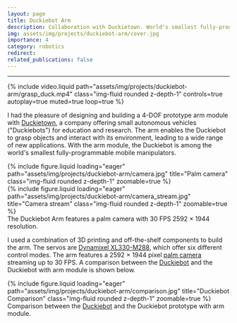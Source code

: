 ```yaml
---
layout: page
title: Duckiebot Arm
description: Collaboration with Duckietown. World's smallest fully-programmable mobile manipulator.
img: assets/img/projects/duckiebot-arm/cover.jpg
importance: 4
category: robotics
redirect:
related_publications: false
---
```

<hr>
<div class="row">
    <div class="col">
        {% include video.liquid path="assets/img/projects/duckiebot-arm/grasp_duck.mp4" class="img-fluid rounded z-depth-1" controls=true autoplay=true muted=true loop=true %}
    </div>
</div>

I had the pleasure of designing and building a 4-DOF prototype arm module with [Duckietown](https://duckietown.com/), a company offering small autonomous vehicles ("Duckiebots") for education and research. The arm enables the Duckiebot to grasp objects and interact with its environment, leading to a wide range of new applications. With the arm module, the Duckiebot is among the world's smallest fully-programmable mobile manipulators.

<div class="row">
    <div class="col">
        {% include figure.liquid loading="eager" path="assets/img/projects/duckiebot-arm/camera.jpg" title="Palm camera" class="img-fluid rounded z-depth-1" zoomable=true %}
    </div>
    <div class="col">
        {% include figure.liquid loading="eager" path="assets/img/projects/duckiebot-arm/camera_stream.jpg" title="Camera stream" class="img-fluid rounded z-depth-1" zoomable=true %}
    </div>
</div>
<div class="caption">
    The Duckiebot Arm features a palm camera with 30 FPS 2592 × 1944 resolution.
</div>

I used a combination of 3D printing and off-the-shelf components to build the arm. The servos are [Dynamixel XL330-M288](https://emanual.robotis.com/docs/en/dxl/x/xl330-m288/), which offer six different control modes. The arm features a 2592 × 1944 pixel [palm camera](https://www.waveshare.com/wiki/IMX335_5MP_USB_Camera_(B)) streaming up to 30 FPS. A comparison between the [Duckiebot](https://get.duckietown.com/products/duckiebot-db21) and the Duckiebot with arm module is shown below.

<div class="row">
    <div class="col">
        {% include figure.liquid loading="eager" path="assets/img/projects/duckiebot-arm/comparison.jpg" title="Duckiebot Comparison" class="img-fluid rounded z-depth-1" zoomable=true %}
    </div>
</div>
<div class="caption">
    Comparison between the <a href="https://get.duckietown.com/products/duckiebot-db21">Duckiebot</a> and the Duckiebot prototype with arm module.
</div>
